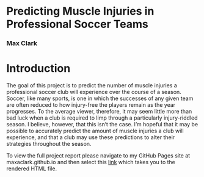 # Predicting Muscle Injuries in Professional Soccer Teams  
### Max Clark  

# Introduction  
The goal of this project is to predict the number of muscle injuries a professional soccer club will experience over the course of a season. Soccer, like many sports, is one in which the successes of any given team are often reduced to how injury-free the players remain as the year progresses. To the average viewer, therefore, it may seem little more than bad luck when a club is required to limp through a particularly injury-riddled season. I believe, however, that this isn’t the case. I’m hopeful that it may be possible to accurately predict the amount of muscle injuries a club will experience, and that a club may use these predictions to alter their strategies throughout the season.  

To view the full project report please navigate to my GitHub Pages site at maxaclark.github.io and then select this [link](PredictingMuscleInjuriesInProSoccer.html) which takes you to the rendered HTML file.



